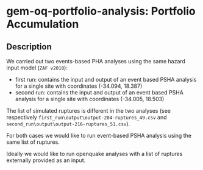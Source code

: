 # gem-oq-portfolio-analysis: Portfolio Accumulation

## Description

We carried out two events-based PHA analyses using the same hazard input model (`ZAF v2018`): 

- first run: contains the input and output of an event based PSHA analysis for a single site with coordinates (-34.094, 18.387)
- second run: contains the input and output of an event based PSHA analysis for a single site with coordinates (-34.005, 18.503)

The list of simulated ruptures is different in the two analyses (see respectively `first_run\output\output-204-ruptures_49.csv` and `second_run\output\output-216-ruptures_51.csv`).

For both cases we would like to run event-based PSHA analysis using the same list of ruptures.

Ideally we would like to run openquake analyses with a list of ruptures externally provided as an input. 






